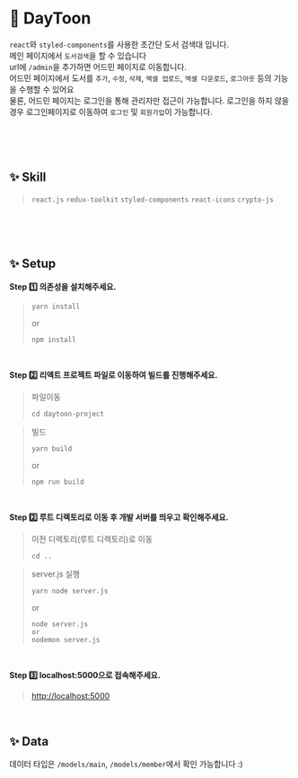 # 🤔 DayToon
`react`와 `styled-components`를 사용한 초간단 도서 검색대 입니다.<br />
메인 페이지에서 `도서검색`을 할 수 있습니다 <br />
url에 `/admin`을 추가하면 어드민 페이지로 이동합니다.<br/>
어드민 페이지에서 도서를 `추가`, `수정`, `삭제`, `엑셀 업로드`, `엑셀 다운로드`, `로그아웃` 등의 기능을 수행할 수 있어요<br />
물론, 어드민 페이지는 로그인을 통해 관리자만 접근이 가능합니다.
로그인을 하지 않을경우 로그인페이지로 이동하여 `로그인` 및 `회원가입`이 가능합니다.

<br />
<br />
<br />

## ✨ Skill
> `react.js` `redux-toolkit` `styled-components` `react-icons` `crypto-js`

<br />
<br />
<br />

## ✨ Setup
**Step 1️⃣ 의존성을 설치해주세요.**
> ```
> yarn install
> ```
> or
> ```
> npm install
> ```

<br />

**Step 2️⃣ 리엑트 프로젝트 파일로 이동하여 빌드를 진행해주세요.**

> 파일이동
> ```
> cd daytoon-project
> ```

> 빌드
> ```
> yarn build
> ```
> or
> ```
> npm run build
> ```

<br />

**Step 2️⃣ 루트 디렉토리로 이동 후 개발 서버를 띄우고 확인해주세요.**
> 이전 디렉토리(루트 디렉토리)로 이동
> ```
> cd .. 
> ```

> server.js 실행
> ```
> yarn node server.js
> ```
> or
> ```
> node server.js
> or
> nodemon server.js
> ```

<br />

**Step 3️⃣ localhost:5000으로 접속해주세요.**
> <a href="http://localhost:5000">http://localhost:5000</a>


<br />

## ✨ Data
데이터 타입은 `/models/main`, `/models/member`에서 확인 가능합니다 :)

<br />
<br />
<br />

<!-- ## ✨ Implementation details
### 💡 로컬스토리지에 데이터 저장
https://github.com/qwe8851/sticker-memo-app/assets/101406386/56a4669a-1a95-4261-b85d-94c90e679994

- 처음 스키커메모를 실행하면, 
로컬스토리지의 값여부를 체크하고 값이 없을경우 초기더미데이터를 로컬스토리지에 데이터를 추가합니다.
- `새로운 메모 추가`, `메모 수정`, `메모 삭제`, `메모 업로드`, `메모 크기조절`, `메모 위치변경`, `메모 색상변경` 시 로컬스토리지가 업데이트됩니다.
- 비휘발성인 로컬스토리지에 데이터를 저장함으로써, 브라우저 종료 후 다시 열었을 때 메모의 내용을 다시 불러올 수 있습니다.
- 로컬스토리지의 데이터는 crypto-js를 사용하여 aes256로 암/복호화하여 보관합니다.

<br />

### 💡 새로운 메모 생성하는 두가지 방법
https://github.com/qwe8851/sticker-memo-app/assets/101406386/0a8f9c5d-263c-4a2b-aabb-5b5cff60ac68

- 스티커 메모의 메모리스트와, 메모 폼의 왼쪽 상단의 `+`버튼으로 새로운 메모 생성이 가능합니다.
- 메모의 제목은 **30**글자 이상 입력이 불가합니다.
- 메모의 내용은 **1,000**글자 이상 입력이 불가합니다.

<br />

### 💡 메모의 수정과 삭제
https://github.com/qwe8851/sticker-memo-app/assets/101406386/1c147e88-cc53-4317-bfc3-03d6ecc976da

- `Edit Memo`버튼을 클릭하면 선택된 메모를 수정 가능합니다.
- 메모의 제목은 **30**글자, 내용은 **1,000**글자까지 입력이 가능합니다.
- 메모 수정 중 Cancel 버튼을 클릭하면 해당 메모의 수정사항을 취소하고 이전 상태로 되돌아갑니다.
- `Delete Memo`버튼을 클릭하면 해당 메모를 삭제할 수 있습니다.
- **메모는 최소 1개 이상 존재**해야 하므로, 메모가 1개 있을 경우에는 해당 메모는 삭제가 불가합니다. 

<br />

### 💡 메모 색상변경
https://github.com/qwe8851/sticker-memo-app/assets/101406386/92d0e730-3eb6-4881-9e52-0e0b163f6860

- 메모 폼의 오른쪽 상단 `톱니바퀴`를 클릭하면 선택됨 메모지의 **배경 색상 변경**이 가능합니다.

<br />

### 💡 파일 다운로드 및 업로드
https://github.com/qwe8851/sticker-memo-app/assets/101406386/590b6dca-dfd9-4644-b310-ae283ea75987

- 메모 폼의 왼쪽 상단 `다운로드`버튼을 클릭하면 **.txt파일로 다운로드**가 가능합니다.
- 메모의 제목은 파일명, 내용은 파일내용으로 변환되어 저장됩니다.
- 메모 리스트에서 왼쪽 상단 `업로드`버튼을 클릭하면 파일 업로드가 가능합니다.
- **.txt파일만 업로드**가 가능하며 파일명은 메모 제목, 파일 내용은 메모 내용으로 변환되어 저장됩니다.

<br />

### 💡 메모 크기 및 위치 변경
https://github.com/qwe8851/sticker-memo-app/assets/101406386/fd151cc4-ae9b-4e28-8490-826896926ccf

- 메모의 오른쪽 하단을 클릭 후 움직이면 `크기 조절`이 가능합니다. 
- 메모 상단의 빈공간을 클릭하여 드래그 앤 드롭으로 `위치 변경`이 가능합니다. 
- 변경된 크기와 위치는 로컬스토리지에 저장되어 메모창을 다시 열어도 지정된 위치에서 열리게 됩니다. 
<br />
 -->
